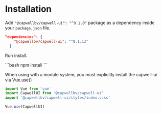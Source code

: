 # Installation

Add `"@capwellbv/capwell-ui": "^0.1.0"` package as a dependency inside your `package.json` file.

```json
"dependencies": {
    "@capwellbv/capwell-ui": "^0.1.13"
  }
```
Run install.

<code-group>
<code-block title="NPM">
```bash
npm install
```
</code-block>
</code-group>

When using with a module system, you must explicitly install the capwell-ui via Vue.use()

```js
import Vue from 'vue'
import CapwellUI from '@capwellbv/capwell-ui'
import '@capwellbv/capwell-ui/styles/index.scss'

Vue.use(CapwellUI)
```
